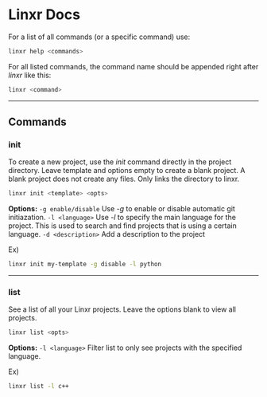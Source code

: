 # Linxr Docs
For a list of all commands (or a specific command) use:
```bash
linxr help <commands>
```

For all listed commands, the command name should be appended right after *linxr* like this:
```bash
linxr <command>
```
---
## Commands

### init
To create a new project, use the *init* command directly in the project directory. Leave template and options empty to create a blank project. A blank project does not create any files. Only links the directory to linxr.
```bash
linxr init <template> <opts>
```

**Options:** 
```-g enable/disable``` Use *-g* to enable or disable automatic git initiazation.
```-l <language>``` Use *-l* to specify the main language for the project. This is used to search and find projects that is using a certain language.
```-d <description>``` Add a description to the project

Ex)
```bash
linxr init my-template -g disable -l python
```
---
### list
See a list of all your Linxr projects. Leave the options blank to view all projects.
```bash
linxr list <opts>
```

**Options:**
```-l <language>``` Filter list to only see projects with the specified language.

Ex)
```bash
linxr list -l c++
```